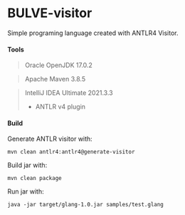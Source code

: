 # BULVE-visitor
Simple programing language created with ANTLR4 Visitor.

#### Tools

> Oracle OpenJDK 17.0.2

> Apache Maven 3.8.5

> IntelliJ IDEA Ultimate 2021.3.3
> - ANTLR v4 plugin

#### Build

Generate ANTLR visitor with:

    mvn clean antlr4:antlr4@generate-visitor

Build jar with:

    mvn clean package

Run jar with:

    java -jar target/glang-1.0.jar samples/test.glang
